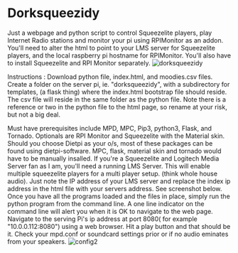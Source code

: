 # Dorksqueezidy
Just a webpage and python script to control Squeezelite players, play Internet Radio stations and monitor your pi using RPIMonitor as an addon.  You'll need to alter the html to point to your LMS server for Squeezelite players, and the local raspberry pi hostname for RPIMonitor.  You'll also have to install Squeezelite and RPI Monitor separately.
![dorksqueezidy](https://user-images.githubusercontent.com/16979775/158045493-f775ad8b-13e5-4e5c-b285-433523a530fa.png)

Instructions : Download python file, index.html, and moodies.csv files. Create a folder on the server pi, ie. "dorksqueezidy", with a subdirectory for templates, (a flask thing) where the index.html bootstrap file should reside. The csv file will reside in the same folder as the python file. Note there is a reference or two in the python file to the html page, so rename at your risk, but not a big deal.  

Must have prerequisites include  MPD, MPC, Pip3, python3, Flask, and Tornado.  Optionals are RPI Monitor and Squeezelite with the Material skin. Should you choose Dietpi as your o/s, most of these packages can be found using dietpi-software.  MPC, flask, material skin and tornado would have to be manually insalled.  If you're a Squeezelite and Logitech Media Server fan as I am, you'll need a running LMS Server.  This will enable multiple squeezelite players for a multi player setup.  (think whole house audio).  Just note the IP address of your LMS server and replace the index ip address in the html file with your servers address. See screenshot below.  
Once you have all the programs loaded and the files in place, simply run the python program from the command line. A one line indicator on the command line will alert you when it is OK to navigate to the web page. Navigate to the serving Pi's ip address at port 8080( for example "10.0.0.112:8080") using a web browser. Hit a play button and that should be it. Check your mpd.conf or soundcard settings prior or if no audio eminates from your speakers.
![config2](https://user-images.githubusercontent.com/16979775/158045286-654498fb-1003-40e3-a69c-bc19be38262f.png)
